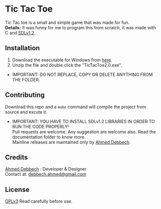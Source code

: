 # Tic Tac Toe
Tic Tac toe is a small and simple game that was made for fun.\
**Details:** It was funny for me to program this from scratch, it was made with C and [SDLv1.2](https://www.libsdl.org/). 
## Installation
 1) Download the executable for Windows from [here](link). 
 2) Unzip the file and double click the "TicTacToe2.0.exe".
* IMPORTANT: DO NOT REPLACE, COPY OR DELETE ANYTHING FROM THE FOLDER.
## Contributing
Download this repo and a `make` command will compile the project from source and excute it.
 * IMPORTANT: YOU HAVE TO INSTALL SDLv1.2 LIBRARIES IN ORDER TO RUN THE CODE PROPERLY!\
Pull requests are welcome.
Any suggestion are welcome also.
Read the documentation folder to know more.\
Mainline releases are maintained only by [Ahmed Debbech](https://twitter.com/AhmedDebb). 
## Credits
[Ahmed Debbech](https://twitter.com/AhmedDebb) : Developer & Designer\
Contact at: debbech.ahmed@gmail.com
## License
[GPLv3](https://www.gnu.org/licenses/gpl-3.0.en.html) Read carefully before use.
